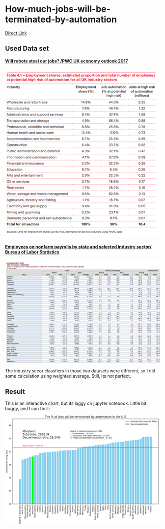 # How-much-jobs-will-be-terminated-by-automation

[Direct Link](JobTermination.ipynb)

## Used Data set

#### [ Will robots steal our jobs? /PWC UK economy outlook 2017](https://www.pwc.co.uk/economic-services/ukeo/pwcukeo-section-4-automation-march-2017-v2.pdf)

![hob_l_r](job__automation_risk.PNG)



#### [Employees on nonfarm payrolls by state and selected industry sector/ Bureau of Labor Statistics](https://www.bls.gov/news.release/laus.t04.htm)
![Amercia Job ratio](ratio.PNG)


The industry secor claasfiers in those two datasets were different, so I did some calculation using weighted average. Still, Its not perfect.


## Result
This is an interactive chart, but its laggy on jupyter notebook. Little bit buggy, and I can fix it:

![Job_Loss](jobloss2.PNG)

